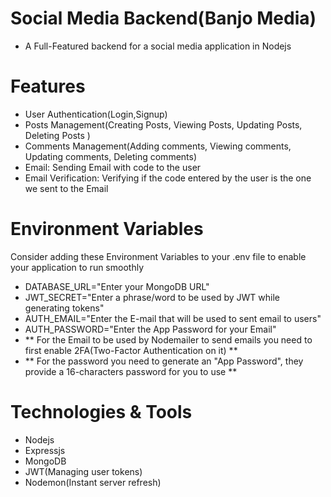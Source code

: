 # Social Media Backend(Banjo Media)
- A Full-Featured backend for a social media application in Nodejs

# Features
- User Authentication(Login,Signup)
- Posts Management(Creating Posts, Viewing Posts, Updating Posts, Deleting Posts )
- Comments Management(Adding comments, Viewing comments, Updating comments, Deleting comments)
- Email: Sending Email with code to the user
- Email Verification: Verifying if the code entered by the user is the one we sent to the Email

# Environment Variables
Consider adding these Environment Variables to your .env file to enable your application to run smoothly

- DATABASE_URL="Enter your MongoDB URL"
- JWT_SECRET="Enter a phrase/word to be used by JWT while generating tokens"
- AUTH_EMAIL="Enter the E-mail that will be used to sent email to users"
- AUTH_PASSWORD="Enter the App Password for your Email"
- ** For the Email to be used by Nodemailer to send emails you need to first enable 2FA(Two-Factor Authentication on it) **
- ** For the password you need to generate an "App Password", they provide a 16-characters password for you to use **


# Technologies & Tools
- Nodejs
- Expressjs
- MongoDB
- JWT(Managing user tokens)
- Nodemon(Instant server refresh)
